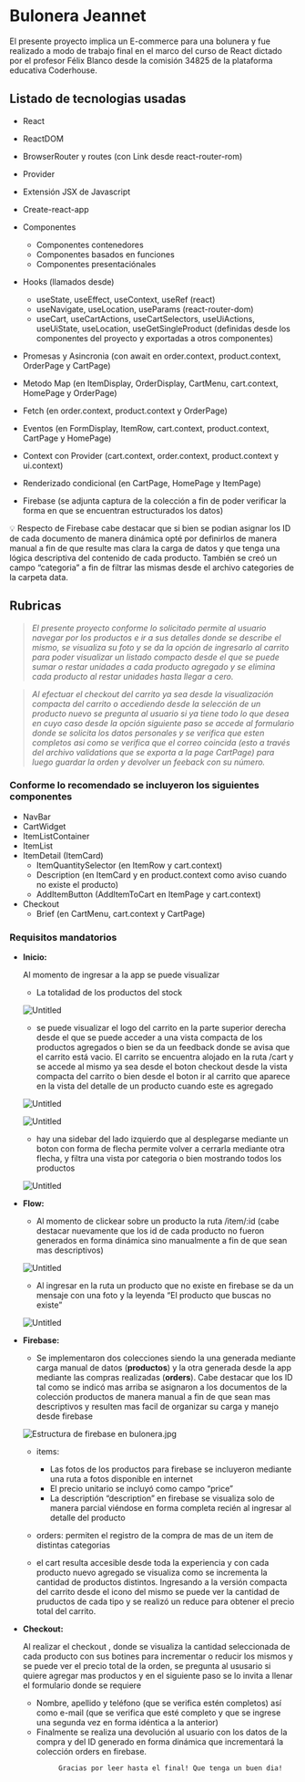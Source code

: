 # Bulonera Jeannet

El presente proyecto implica un E-commerce para una bolunera y fue realizado a modo de trabajo final en el marco del curso de React dictado por el profesor Félix Blanco desde la comisión 34825 de la plataforma educativa Coderhouse.

## Listado de tecnologias usadas

- React
- ReactDOM
- BrowserRouter y routes (con Link desde react-router-rom)
- Provider
- Extensión JSX de Javascript
- Create-react-app
- Componentes
    - Componentes contenedores
    - Componentes basados en funciones
    - Componentes presentaciónales
    
- Hooks (llamados desde)
    - useState, useEffect, useContext, useRef (react)
    - useNavigate, useLocation, useParams (react-router-dom)
    - useCart, useCartActions, useCartSelectors, useUiActions, useUiState, useLocation, useGetSingleProduct (definidas desde los componentes del proyecto y exportadas a otros componentes)

- Promesas y Asincronia (con await en order.context, product.context, OrderPage y CartPage)
- Metodo Map (en ItemDisplay, OrderDisplay, CartMenu, cart.context, HomePage y OrderPage)
- Fetch (en order.context, product.context y OrderPage)
- Eventos (en FormDisplay, ItemRow, cart.context, product.context, CartPage y HomePage)
- Context con Provider (cart.context, order.context, product.context y ui.context)
- Renderizado condicional (en CartPage, HomePage y ItemPage)
- Firebase (se adjunta captura de la colección a fin de poder verificar la forma en que se encuentran estructurados los datos)

<aside>
💡 Respecto de Firebase cabe destacar que si bien se podian asignar los ID de cada documento de manera dinámica opté por definirlos de manera manual a fin de que resulte mas clara la carga de datos y que tenga una lógica descriptiva del contenido de cada producto. También se creó un campo “categoria” a fin de filtrar las mismas desde el archivo categories de la carpeta data.

</aside>

## Rubricas

              

> *El presente proyecto conforme lo solicitado permite al usuario navegar por los productos e ir a sus detalles donde se describe el mismo, se visualiza su foto y se da la opción de ingresarlo al carrito para poder visualizar un listado compacto desde el que se puede sumar o restar unidades a cada producto agregado y se elimina cada producto al restar unidades hasta llegar a cero.*
> 

> *Al efectuar el checkout del carrito ya sea desde la visualización compacta del carrito o accediendo desde la selección de un producto nuevo se pregunta al usuario si ya tiene todo lo que desea en cuyo caso desde la opción siguiente paso se accede al formulario donde se solicita los datos personales y se verifica que esten completos asi como se verifica que el correo coincida (esto a través del archivo validations que se exporta a la page CartPage) para luego guardar la orden y devolver un feeback con su número.*
> 

### Conforme lo recomendado se incluyeron los siguientes componentes

- NavBar
- CartWidget
- ItemListContainer
- ItemList
- ItemDetail (ItemCard)
    - ItemQuantitySelector (en ItemRow y cart.context)
    - Description (en ItemCard y en product.context como aviso cuando no existe el producto)
    - AddItemButton (AddItemToCart en ItemPage y cart.context)
- Checkout
    - Brief (en CartMenu, cart.context y CartPage)

### Requisitos mandatorios

- **Inicio:**
    
      
    
    Al momento de ingresar a la app se puede visualizar
    
    - La totalidad de los productos del stock
    
    ![Untitled](./src/img/Untitled%200.png)
    
    - se puede visualizar el logo del carrito en la parte superior derecha desde el que se puede acceder a una vista compacta de los productos agregados o bien se da un feedback donde se avisa que el carrito está vacio. El carrito se encuentra alojado en la ruta /cart y se accede al mismo ya sea desde el boton checkout desde la vista compacta del carrito o bien desde el boton ir al carrito que aparece en la vista del detalle de un producto cuando este es agregado
    
    ![Untitled](./src/img/Untitled%201.png)
    
    ![Untitled](./src/img/Untitled%202.png)
    
    - hay una sidebar del lado izquierdo que al desplegarse mediante un boton con forma de flecha permite volver a cerrarla mediante otra flecha, y filtra una vista por categoria o bien mostrando todos los productos
    
    ![Untitled](./src/img/Untitled%203.png)
    
- **Flow:**
    
    
    - Al momento de clickear sobre un producto la ruta /item/:id (cabe destacar nuevamente que los id de cada producto no fueron generados en forma dinámica sino manualmente a fin de que sean mas descriptivos)
    
    ![Untitled](./src/img/Untitled%204.png)
    
    - Al ingresar en la ruta un producto que no existe en firebase se da un mensaje con una foto y la leyenda “El producto que buscas no existe”
    
     
    
    ![Untitled](./src/img/Untitled%205.png)
    
- **Firebase:**
    - Se implementaron dos colecciones siendo la una generada mediante carga manual de datos (**productos**) y la otra generada desde la app mediante las compras realizadas (**orders**). Cabe destacar que los ID tal como se indicó mas arriba se asignaron a los documentos de la colección productos de manera manual a fin de que sean mas descriptivos y resulten mas facil de organizar su carga y manejo desde firebase
    
    ![Estructura de firebase en bulonera.jpg](./src/img/Untitled%206%20Estructura_de_firebase_en_bulonera.jpg)
    
    - items:
        - Las fotos de los productos para firebase se incluyeron mediante una ruta a fotos disponible en internet
        - El precio unitario se incluyó como campo “price”
        - La descriptión “description” en firebase se visualiza solo de manera parcial viéndose en forma completa recién al ingresar al detalle del producto
        
    - orders: permiten el registro de la compra de mas de un item de distintas categorias
    - el cart resulta accesible desde toda la experiencia y con cada producto nuevo agregado se visualiza como se incrementa la cantidad de productos distintos. Ingresando a la versión compacta del carrito desde el icono del mismo se puede ver la cantidad de pruductos de cada tipo y se realizó un reduce para obtener el precio total del carrito.

- **Checkout:**
    
    
    Al realizar el checkout , donde se visualiza la cantidad seleccionada de cada producto con sus botines para incrementar o reducir los mismos y se puede ver el precio total de la orden, se pregunta al ususario si quiere agregar mas productos y en el siguiente paso se lo invita a llenar el formulario donde se requiere
    
    - Nombre, apellido y teléfono (que se verifica estén completos) así como e-mail (que se verifica que esté completo y que se ingrese una segunda vez en forma idéntica a la anterior)
    - Finalmente se realiza una devolución al usuario con los datos de la compra y del ID generado en forma dinámica que incrementará la colección orders en firebase.

<aside>
              
                Gracias por leer hasta el final! Que tenga un buen dia!

</aside>